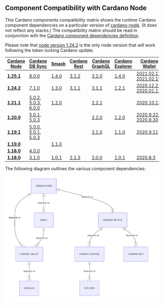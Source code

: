 ## Component Compatibility with Cardano Node
This Cardano components compatibility matrix shows the runtime Cardano component dependencies on a particular version of [cardano-node](https://github.com/input-output-hk/cardano-node/releases). (It does not reflect any stacks.) The compatibility matrix should be read in conjunction with the [Cardano component dependencies definition](https://docs.cardano.org/en/latest/release-information/comp-matrix.html#cardano-component-dependencies).

Please note that [node version 1.24.2](https://github.com/input-output-hk/cardano-node/releases/tag/1.24.2) is the only node version that will work following the token locking Cardano update.

| [Cardano Node](https://github.com/input-output-hk/cardano-node/releases) | [Cardano DB Sync](https://github.com/input-output-hk/cardano-db-sync/releases) | [Smash](https://github.com/input-output-hk/smash/releases) | [Cardano Rest](https://github.com/input-output-hk/cardano-rest/releases) | [Cardano GraphQL](https://github.com/input-output-hk/cardano-graphql/releases) | [Cardano Explorer](https://github.com/input-output-hk/cardano-explorer-app/releases) | [Cardano Wallet](https://github.com/input-output-hk/cardano-wallet/releases) | 
|---|---|---|---|---|---|---|
| __[1.25.1](https://github.com/input-output-hk/cardano-node/releases/tag/1.25.1)__ | [8.0.0](https://github.com/input-output-hk/cardano-db-sync/releases/tag/8.0.0)  | [1.4.0](https://github.com/input-output-hk/smash/releases/tag/v1.4.0) | [3.1.2](https://github.com/input-output-hk/cardano-rest/releases/tag/3.1.2) |  [3.2.0](https://github.com/input-output-hk/cardano-graphql/releases/tag/3.2.0) | [1.4.0](https://github.com/input-output-hk/cardano-explorer-app/releases/tag/1.4.0) | [2021.02.12](https://github.com/input-output-hk/cardano-wallet/releases/tag/v2021-02-12), [2021.02.15](https://github.com/input-output-hk/cardano-wallet/releases/tag/v2021-02-15) |
| __[1.24.2](https://github.com/input-output-hk/cardano-node/releases/tag/1.24.2)__ | [7.1.0](https://github.com/input-output-hk/cardano-db-sync/releases/tag/7.1.0)  | [1.3.0](https://github.com/input-output-hk/smash/releases/tag/1.3.0) |  [3.1.1](https://github.com/input-output-hk/cardano-rest/releases/tag/3.1.1) | [3.1.1](https://github.com/input-output-hk/cardano-graphql/releases/tag/3.1.1)  | [1.2.1](https://github.com/input-output-hk/cardano-explorer-app/releases/tag/1.2.1) | [2020.12.21](https://github.com/input-output-hk/cardano-wallet/releases/tag/v2020-12-21), [2020.01.12](https://github.com/input-output-hk/cardano-wallet/releases/tag/v2021-01-12) |
| __[1.21.1](https://github.com/input-output-hk/cardano-node/releases/tag/1.21.1)__ | [5.0.2](https://github.com/input-output-hk/cardano-db-sync/releases/tag/5.0.2), [5.0.3](https://github.com/input-output-hk/cardano-db-sync/releases/tag/5.0.3), [6.0.0](https://github.com/input-output-hk/cardano-db-sync/releases/tag/6.0.0)  | [1.2.0](https://github.com/input-output-hk/smash/releases/tag/1.2.0)  |   | [2.2.1](https://github.com/input-output-hk/cardano-graphql/releases/tag/2.2.1)  |  | [2020.10.13](https://github.com/input-output-hk/cardano-wallet/releases/tag/v2020-10-13) |
| __[1.20.0](https://github.com/input-output-hk/cardano-node/releases/tag/1.20.0)__ | [5.0.1](https://github.com/input-output-hk/cardano-db-sync/releases/tag/5.0.1),  [5.0.3](https://github.com/input-output-hk/cardano-db-sync/releases/tag/5.0.3)  |   |   | [2.2.0](https://github.com/input-output-hk/cardano-graphql/releases/tag/2.2.0)  | [1.2.0](https://github.com/input-output-hk/cardano-explorer-app/releases/tag/1.2.0) | [2020.9.22](https://github.com/input-output-hk/cardano-wallet/releases/tag/v2020-09-22), [2020.9.30](https://github.com/input-output-hk/cardano-wallet/releases/tag/v2020-09-30) |
| __[1.19.1](https://github.com/input-output-hk/cardano-node/releases/tag/1.19.1)__ | [5.0.0](https://github.com/input-output-hk/cardano-db-sync/releases/tag/5.0.0), [5.0.1](https://github.com/input-output-hk/cardano-db-sync/releases/tag/5.0.1), [5.0.3](https://github.com/input-output-hk/cardano-db-sync/releases/tag/5.0.3)  |   |   | [2.1.0](https://github.com/input-output-hk/cardano-graphql/releases/tag/2.1.0) |  [1.1.0](https://github.com/input-output-hk/cardano-explorer-app/releases/tag/1.1.0)  | [2020.9.11](https://github.com/input-output-hk/cardano-wallet/releases/tag/v2020-09-11) |
| __[1.19.0](https://github.com/input-output-hk/cardano-node/releases/tag/1.19.0)__ |  []() | [1.1.0](https://github.com/input-output-hk/smash/releases/tag/1.1.0)  |   |   |  |  |
| __[1.18.0](https://github.com/input-output-hk/cardano-node/releases/tag/1.18.0)__ |  [4.0.0](https://github.com/input-output-hk/cardano-db-sync/releases/tag/4.0.0) | []()  |   |   |  |  |
| __[1.18.0](https://github.com/input-output-hk/cardano-node/releases/tag/1.18.0)__ |  [3.1.0](https://github.com/input-output-hk/cardano-db-sync/releases/tag/3.1.0) |[1.0.1](https://github.com/input-output-hk/smash/releases/tag/1.0.1)  | [2.1.3](https://github.com/input-output-hk/cardano-rest/releases/tag/2.1.3)  | [2.0.0](https://github.com/input-output-hk/cardano-graphql/releases/tag/2.0.0)  |  [1.0.1](https://github.com/input-output-hk/cardano-explorer-app/releases/tag/1.0.1)  | [2020.8.3](https://github.com/input-output-hk/cardano-wallet/releases/tag/v2020-08-03) |


The following diagram outlines the various component dependencies:

![component dependencies](comp-dependencies-new.png)






